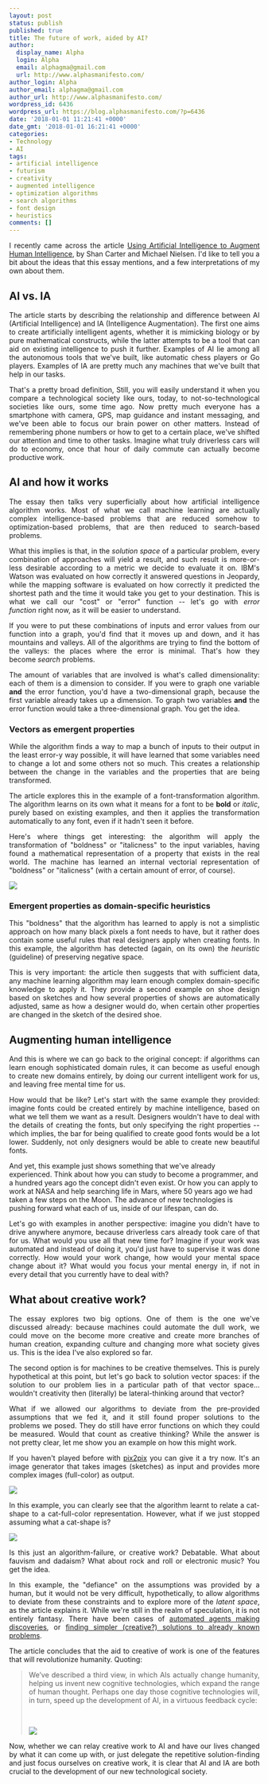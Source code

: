 ```yaml
---
layout: post
status: publish
published: true
title: The future of work, aided by AI?
author:
  display_name: Alpha
  login: Alpha
  email: alphagma@gmail.com
  url: http://www.alphasmanifesto.com/
author_login: Alpha
author_email: alphagma@gmail.com
author_url: http://www.alphasmanifesto.com/
wordpress_id: 6436
wordpress_url: https://blog.alphasmanifesto.com/?p=6436
date: '2018-01-01 11:21:41 +0000'
date_gmt: '2018-01-01 16:21:41 +0000'
categories:
- Technology
- AI
tags:
- artificial intelligence
- futurism
- creativity
- augmented intelligence
- optimization algorithms
- search algorithms
- font design
- heuristics
comments: []
---
```

<p style="text-align: justify;">I recently came across the article <a href="https://distill.pub/2017/aia/">Using Artificial Intelligence to Augment Human Intelligence</a>, by Shan Carter and Michael Nielsen. I'd like to tell you a bit about the ideas that this essay mentions, and a few interpretations of my own about them.</p>
<p style="text-align: justify;"><!--more--></p>
<h2 style="text-align: justify;">AI vs. IA</h2>
<p style="text-align: justify;">The article starts by describing the relationship and difference between AI (Artificial Intelligence) and IA (Intelligence Augmentation). The first one aims to create artificially intelligent agents, whether it is mimicking biology or by pure mathematical constructs, while the latter attempts to be a tool that can aid on existing intelligence to push it further. Examples of AI lie among all the autonomous tools that we've built, like automatic chess players or Go players. Examples of IA are pretty much any machines that we've built that help in our tasks.</p>
<p style="text-align: justify;">That's a pretty broad definition, Still, you will easily understand it when you compare a technological society like ours, today, to not-so-technological societies like ours, some time ago. Now pretty much everyone has a smartphone with camera, GPS, map guidance and instant messaging, and we've been able to focus our brain power on other matters. Instead of remembering phone numbers or how to get to a certain place, we've shifted our attention and time to other tasks. Imagine what truly driverless cars will do to economy, once that hour of daily commute can actually become productive work.</p>
<h2 style="text-align: justify;">AI and how it works</h2>
<p style="text-align: justify;">The essay then talks very superficially about how artificial intelligence algorithm works. Most of what we call machine learning are actually complex intelligence-based problems that are reduced somehow to optimization-based problems, that are then reduced to search-based problems.</p>
<p style="text-align: justify;">What this implies is that, in the <em>solution space</em> of a particular problem, every combination of approaches will yield a result, and such result is more-or-less desirable according to a metric we decide to evaluate it on. IBM's Watson was evaluated on how correctly it answered questions in Jeopardy, while the mapping software is evaluated on how correctly it predicted the shortest path and the time it would take you get to your destination. This is what we call our "cost" or "error" function -- let's go with&nbsp;<em>error function</em>&nbsp;right&nbsp;now, as it will be easier to understand.</p>
<p style="text-align: justify;">If you were to put these combinations of inputs and error values from our function into a graph, you'd find that it moves up and down, and it has mountains and valleys. All of the algorithms are trying to find the bottom of the valleys: the places where the error is minimal. That's how they become&nbsp;<em>search</em> problems.</p>
<p style="text-align: justify;">The amount of variables that are involved is what's called dimensionality: each of them is a dimension to consider. If you were to graph one variable <strong>and</strong> the error function, you'd have a two-dimensional graph, because the first variable already takes up a dimension. To graph two variables <strong>and</strong> the error function would take a three-dimensional graph. You get the idea.</p>
<h3 style="text-align: justify;">Vectors as emergent properties</h3>
<p style="text-align: justify;">While the algorithm finds a way to map a bunch of inputs to their output in the least error-y way possible, it will have learned that some variables need to change a lot and some others not so much. This creates a relationship between the change in the variables and the properties that are being transformed.</p>
<p style="text-align: justify;">The article explores this in the example of a font-transformation algorithm. The algorithm learns on its own what it means for a font to be <strong>bold</strong> or <em>italic</em>, purely based on existing examples, and then it applies the transformation automatically to any font, even if it hadn't seen it before.</p>
<p style="text-align: justify;">Here's where things get interesting: the algorithm will apply the transformation of "boldness" or "italicness" to the input variables, having found a mathematical representation of a property that exists in the real world. The machine has learned an internal vectorial representation of "boldness" or "italicness" (with a certain amount of error, of course).</p>

![](/assets/bolding-vector.png)

<h3 style="text-align: justify;">Emergent properties as domain-specific heuristics</h3>
<p style="text-align: justify;">This "boldness" that the algorithm has learned to apply is not a simplistic approach on how many black pixels a font needs to have, but it rather does contain some useful rules that real designers apply when creating fonts. In this example, the algorithm has detected (again, on its own) the <em>heuristic</em> (guideline) of preserving negative space.</p>
<p style="text-align: justify;">This is very important: the article then suggests that with sufficient data, any machine learning algorithm may learn enough complex domain-specific knowledge to apply it. They provide a second example on shoe design based on sketches and how several properties of shows are automatically adjusted, same as how a designer would do, when certain other properties are changed in the sketch of the desired shoe.</p>
<h2 style="text-align: justify;">Augmenting human intelligence</h2>
<p style="text-align: justify;">And this is where we can go back to the original concept: if algorithms can learn enough sophisticated domain rules, it can become as useful enough to create new domains entirely, by doing our current intelligent work for us, and leaving free mental time for us.</p>
<p style="text-align: justify;">How would that be like? Let's start with the same example they provided: imagine fonts could be created entirely by machine intelligence, based on what we tell them we want as a result. Designers wouldn't have to deal with the details of creating the fonts, but only specifying the right properties -- which implies, the bar for being qualified to create good fonts would be a lot lower. Suddenly, not only designers would be able to create new beautiful fonts.</p>
<p>And yet, this example just shows&nbsp;something that we've already experienced. Think about how you can study to become a programmer, and a hundred years ago the concept didn't even exist. Or how you can apply to work at NASA and help searching life in Mars, where 50 years ago we had taken a few steps on the Moon. The advance of new technologies is pushing forward what each of us, inside of our lifespan, can do.</p>
<p style="text-align: justify;">Let's go with examples in another perspective: imagine you didn't have to drive anywhere anymore, because driverless cars already took care of that for us. What would you use all that new time for? Imagine if your work was automated and instead of doing it, you'd just have to supervise it was done correctly. How would your work change, how would your mental space change about it? What would you focus your mental energy in, if not in every detail that you currently have to deal with?</p>
<h2 style="text-align: justify;">What about creative work?</h2>
<p style="text-align: justify;">The essay explores two big options. One of them is the one we've discussed already: because machines could automate the dull work, we could move on the become more creative and create more branches of human creation, expanding culture and changing more what society gives us. This is the idea I've also explored so far.</p>
<p style="text-align: justify;">The second option is for machines to be creative themselves. This is purely hypothetical at this point, but let's go back to solution vector spaces: if the solution to our problem lies in a particular path of that vector space... wouldn't creativity then&nbsp;(literally) be lateral-thinking around that vector?</p>
<p style="text-align: justify;">What if we allowed our algorithms to deviate from the pre-provided assumptions that we fed it, and it still found proper solutions to the problems we posed. They do still have error functions on which they could be measured. Would that count as creative thinking? While the answer is not pretty clear, let me show you an example on how this might work.</p>
<p style="text-align: justify;">If you haven't played before with <a href="https://affinelayer.com/pixsrv/">pix2pix</a> you can give it a try now. It's an image generator that takes images (sketches) as input and provides more complex images (full-color) as output.</p>

![](/assets/traditionalcat.png)

<p style="text-align: justify;">In this example, you can clearly see that the algorithm learnt to relate a cat-shape to a cat-full-color representation. However, what if we just stopped assuming what a&nbsp;cat-shape is?</p>

![](/assets/bread-cat.png)

<p style="text-align: justify;">Is this just an algorithm-failure, or creative work? Debatable. What about fauvism and dadaism? What about rock and roll or electronic music? You get the idea.</p>
<p style="text-align: justify;">In this example, the "defiance" on the assumptions was provided by a human, but it would not be very difficult, hypothetically, to allow algorithms to deviate from these constraints and to explore more of the&nbsp;<em>latent space</em>, as the article explains it. While we're still in the realm of speculation, it is not entirely fantasy. There have been cases of <a href="https://www.wired.com/2009/04/robotscientist/">automated agents making discoveries</a>, or <a href="https://books.google.ca/books?id=nUJdAAAAQBAJ&amp;lpg=PT97&amp;ots=2lG1GTehSG&amp;dq=Nathan%20Rochester%20returned%20to%20IBM%20after%20the%20Dartmouth%20workshop%20excited%20about%20discussions%20he%20had%20had%20with%20Marvin%20Minsky%20about%20Minsky%E2%80%99s%20ideas%20for%20a%20possible%20computer%20program%20for%20proving%20theorems%20in%20geometry&amp;pg=PT97#v=onepage&amp;q&amp;f=false">finding simpler (creative?) solutions to already known problems</a>.</p>
<p style="text-align: justify;">The article concludes that the aid to creative of work is one of the features that will revolutionize humanity. Quoting:</p>
<blockquote>
<p style="text-align: justify;">We&rsquo;ve described a third view, in which AIs actually change humanity, helping us invent new cognitive technologies, which expand the range of human thought. Perhaps one day those cognitive technologies will, in turn, speed up the development of AI, in a virtuous feedback cycle:</p>
<p>&nbsp;</p>

![](/assets/ai-ia-cycle-1.png)

</blockquote>
<p style="text-align: justify;">Now, whether we can relay creative work to AI and have our lives changed by what it can come up with, or just delegate the repetitive solution-finding and just focus ourselves on creative work, it is clear that AI and IA are both crucial to the development of our new technological society.</p>

